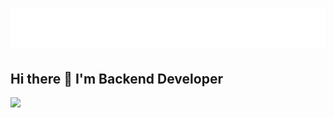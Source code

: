 <h1 align="center">
  <img src="name.svg" alt="abdukulov"/>
</h1>


## Hi there 👋 I'm Backend Developer

![](https://github-profile-trophy.vercel.app/?username=FredZn1&theme=radical&no-frame=false&no-bg=false&margin-w=4)
